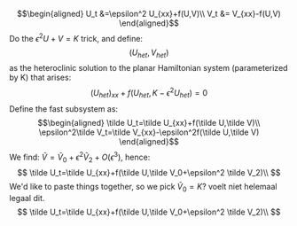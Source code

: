 $$\begin{aligned}
U_t &=\epsilon^2 U_{xx}+f(U,V)\\
V_t &= V_{xx}-f(U,V)
\end{aligned}$$
Do the $\epsilon^2 U+V=K$ trick, and define:
$$
(U_{het},V_{het})
$$
as the heteroclinic solution to the planar Hamiltonian system (parameterized by K) that arises:
$$
(U_{het})_{xx}+f(U_{het},K-\epsilon^2 U_{het})=0
$$
Define the fast subsystem as:
$$\begin{aligned}
\tilde U_t=\tilde U_{xx}+f(\tilde U,\tilde V)\\
\epsilon^2\tilde V_t=\tilde V_{xx}-\epsilon^2f(\tilde U,\tilde V)
\end{aligned}$$
We find: $\tilde V=\tilde V_0+\epsilon^2 \tilde V_2+O(\epsilon^3)$, hence:
$$
\tilde U_t=\tilde U_{xx}+f(\tilde U,\tilde V_0+\epsilon^2 \tilde V_2)\\
$$
We'd like to paste things together, so we pick $\tilde V_0=K$? voelt niet helemaal legaal dit.
$$
\tilde U_t=\tilde U_{xx}+f(\tilde U,\tilde V_0+\epsilon^2 \tilde V_2)\\
$$

